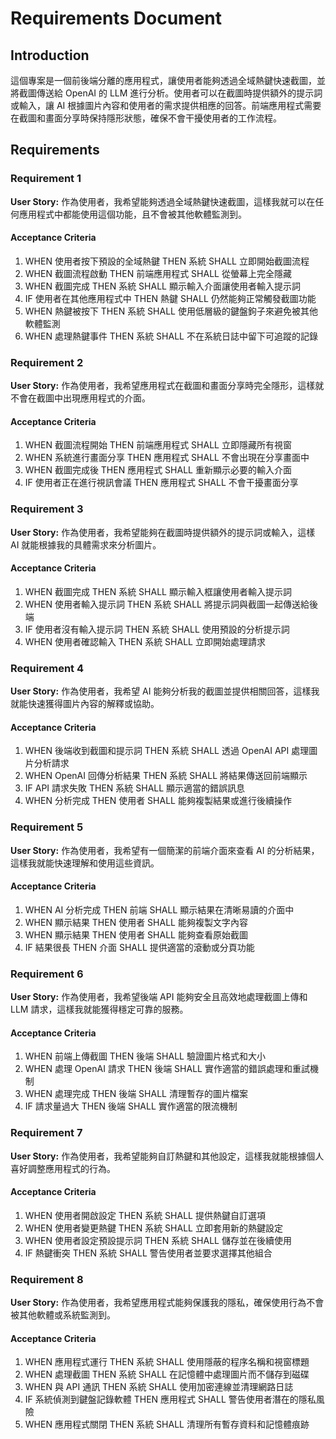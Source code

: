 # Requirements Document

## Introduction

這個專案是一個前後端分離的應用程式，讓使用者能夠透過全域熱鍵快速截圖，並將截圖傳送給 OpenAI 的 LLM 進行分析。使用者可以在截圖時提供額外的提示詞或輸入，讓 AI 根據圖片內容和使用者的需求提供相應的回答。前端應用程式需要在截圖和畫面分享時保持隱形狀態，確保不會干擾使用者的工作流程。

## Requirements

### Requirement 1

**User Story:** 作為使用者，我希望能夠透過全域熱鍵快速截圖，這樣我就可以在任何應用程式中都能使用這個功能，且不會被其他軟體監測到。

#### Acceptance Criteria

1. WHEN 使用者按下預設的全域熱鍵 THEN 系統 SHALL 立即開始截圖流程
2. WHEN 截圖流程啟動 THEN 前端應用程式 SHALL 從螢幕上完全隱藏
3. WHEN 截圖完成 THEN 系統 SHALL 顯示輸入介面讓使用者輸入提示詞
4. IF 使用者在其他應用程式中 THEN 熱鍵 SHALL 仍然能夠正常觸發截圖功能
5. WHEN 熱鍵被按下 THEN 系統 SHALL 使用低層級的鍵盤鉤子來避免被其他軟體監測
6. WHEN 處理熱鍵事件 THEN 系統 SHALL 不在系統日誌中留下可追蹤的記錄

### Requirement 2

**User Story:** 作為使用者，我希望應用程式在截圖和畫面分享時完全隱形，這樣就不會在截圖中出現應用程式的介面。

#### Acceptance Criteria

1. WHEN 截圖流程開始 THEN 前端應用程式 SHALL 立即隱藏所有視窗
2. WHEN 系統進行畫面分享 THEN 應用程式 SHALL 不會出現在分享畫面中
3. WHEN 截圖完成後 THEN 應用程式 SHALL 重新顯示必要的輸入介面
4. IF 使用者正在進行視訊會議 THEN 應用程式 SHALL 不會干擾畫面分享

### Requirement 3

**User Story:** 作為使用者，我希望能夠在截圖時提供額外的提示詞或輸入，這樣 AI 就能根據我的具體需求來分析圖片。

#### Acceptance Criteria

1. WHEN 截圖完成 THEN 系統 SHALL 顯示輸入框讓使用者輸入提示詞
2. WHEN 使用者輸入提示詞 THEN 系統 SHALL 將提示詞與截圖一起傳送給後端
3. IF 使用者沒有輸入提示詞 THEN 系統 SHALL 使用預設的分析提示詞
4. WHEN 使用者確認輸入 THEN 系統 SHALL 立即開始處理請求

### Requirement 4

**User Story:** 作為使用者，我希望 AI 能夠分析我的截圖並提供相關回答，這樣我就能快速獲得圖片內容的解釋或協助。

#### Acceptance Criteria

1. WHEN 後端收到截圖和提示詞 THEN 系統 SHALL 透過 OpenAI API 處理圖片分析請求
2. WHEN OpenAI 回傳分析結果 THEN 系統 SHALL 將結果傳送回前端顯示
3. IF API 請求失敗 THEN 系統 SHALL 顯示適當的錯誤訊息
4. WHEN 分析完成 THEN 使用者 SHALL 能夠複製結果或進行後續操作

### Requirement 5

**User Story:** 作為使用者，我希望有一個簡潔的前端介面來查看 AI 的分析結果，這樣我就能快速理解和使用這些資訊。

#### Acceptance Criteria

1. WHEN AI 分析完成 THEN 前端 SHALL 顯示結果在清晰易讀的介面中
2. WHEN 顯示結果 THEN 使用者 SHALL 能夠複製文字內容
3. WHEN 顯示結果 THEN 使用者 SHALL 能夠查看原始截圖
4. IF 結果很長 THEN 介面 SHALL 提供適當的滾動或分頁功能

### Requirement 6

**User Story:** 作為使用者，我希望後端 API 能夠安全且高效地處理截圖上傳和 LLM 請求，這樣我就能獲得穩定可靠的服務。

#### Acceptance Criteria

1. WHEN 前端上傳截圖 THEN 後端 SHALL 驗證圖片格式和大小
2. WHEN 處理 OpenAI 請求 THEN 後端 SHALL 實作適當的錯誤處理和重試機制
3. WHEN 處理完成 THEN 後端 SHALL 清理暫存的圖片檔案
4. IF 請求量過大 THEN 後端 SHALL 實作適當的限流機制

### Requirement 7

**User Story:** 作為使用者，我希望能夠自訂熱鍵和其他設定，這樣我就能根據個人喜好調整應用程式的行為。

#### Acceptance Criteria

1. WHEN 使用者開啟設定 THEN 系統 SHALL 提供熱鍵自訂選項
2. WHEN 使用者變更熱鍵 THEN 系統 SHALL 立即套用新的熱鍵設定
3. WHEN 使用者設定預設提示詞 THEN 系統 SHALL 儲存並在後續使用
4. IF 熱鍵衝突 THEN 系統 SHALL 警告使用者並要求選擇其他組合

### Requirement 8

**User Story:** 作為使用者，我希望應用程式能夠保護我的隱私，確保使用行為不會被其他軟體或系統監測到。

#### Acceptance Criteria

1. WHEN 應用程式運行 THEN 系統 SHALL 使用隱蔽的程序名稱和視窗標題
2. WHEN 處理截圖 THEN 系統 SHALL 在記憶體中處理圖片而不儲存到磁碟
3. WHEN 與 API 通訊 THEN 系統 SHALL 使用加密連線並清理網路日誌
4. IF 系統偵測到鍵盤記錄軟體 THEN 應用程式 SHALL 警告使用者潛在的隱私風險
5. WHEN 應用程式關閉 THEN 系統 SHALL 清理所有暫存資料和記憶體痕跡